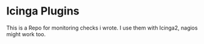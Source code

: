 # Icinga Plugins

This is a Repo for monitoring checks i wrote. I use them with Icinga2, nagios might work too.